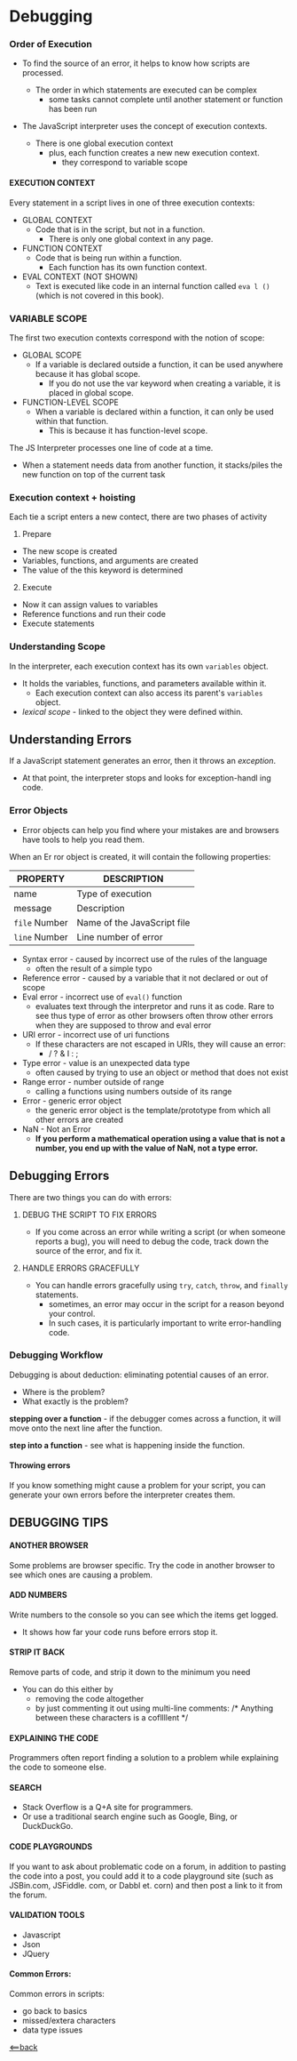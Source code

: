 # Debugging

### Order of Execution
- To find the source of an error, it helps to know how scripts are processed.
    - The order in which statements are executed can be complex 
        - some tasks cannot complete until another statement or function has been run

- The JavaScript interpreter uses the concept of execution contexts.
    - There is one global execution context
        - plus, each function creates a new new execution context.   
            - they correspond to variable scope

#### EXECUTION CONTEXT
Every statement in a script lives in one of three
execution contexts:
- GLOBAL CONTEXT
    - Code that is in the script, but not in a function.
        - There is only one global context in any page.
- FUNCTION CONTEXT
    - Code that is being run within a function.
        - Each function has its own function context.
- EVAL CONTEXT (NOT SHOWN)
    - Text is executed like code in an internal function called ```eva l ()``` (which is not covered in this book). 

### VARIABLE SCOPE
The first two execution contexts correspond with the
notion of scope:
- GLOBAL SCOPE
    - If a variable is declared outside a function, it can be used anywhere because it has global scope.
        - If you do not use the var keyword when creating a variable, it is placed in global scope.
- FUNCTION-LEVEL SCOPE
    - When a variable is declared within a function, it can only be used within that function. 
        - This is because it has function-level scope. 

The JS Interpreter processes one line of code at a time.
- When a statement needs data from another function, it stacks/piles the new function on top of the current task

### Execution context + hoisting 
Each tie a script enters a new contect, there are two phases of activity
1. Prepare
- The new scope is created
- Variables, functions, and arguments are created
- The value of the this keyword is determined 

2. Execute
- Now it can assign values to variables
- Reference functions and run their code
- Execute statements 

### Understanding Scope
In the interpreter, each execution context has its own ```variables``` object.
- It holds the variables, functions, and parameters available within it.
    - Each execution context can also access its parent's ```variables``` object.
- _lexical scope_ - linked to the object they were defined within.

## Understanding Errors
If a JavaScript statement generates an error, then it throws an _exception_.
- At that point, the interpreter stops and looks for exception-handl ing code. 

### Error Objects
- Error objects can help you find where your mistakes are and browsers have tools to help you read them. 

When an Er ror object is created, it will contain the
following properties:

|PROPERTY | DESCRIPTION|
|---------|------------|
|name | Type of execution|
|message | Description|
|```file``` Number | Name of the JavaScript file|
|```line``` Number | Line number of error |

- Syntax error - caused by incorrect use of the rules of the language
    - often the result of a simple typo
- Reference error - caused by a variable that it not declared or out of scope
- Eval error - incorrect use of ```eval()``` function
    - evaluates text through the interpretor and runs it as code. Rare to see thus type of error as other browsers often throw other errors when they are supposed to throw and eval error
- URI error - incorrect use of uri functions
    - If these characters are not escaped in URls, they will
cause an error: 
        - / ? & I : ; 
- Type error - value is an unexpected data type
    - often caused by trying to use an object or method that does not exist
- Range error - number outside of range
    - calling a functions using numbers outside of its range
- Error - generic error object
    - the generic error object is the template/prototype from which all other errors are created
- NaN - Not an Error
    - __If you perform a mathematical operation using a value that is not a number, you end up with the value of NaN, not a type error.__ 

## Debugging Errors
There are two things you can do with errors:

1. DEBUG THE SCRIPT TO FIX ERRORS
    - If you come across an error while writing a script (or when someone reports a bug), you will need to debug the code, track down the source of the error, and fix it. 

2. HANDLE ERRORS GRACEFULLY
    - You can handle errors gracefully using ```try```, ```catch```, ```throw```, and ```finally``` statements.
        - sometimes, an error may occur in the script for a
reason beyond your control. 
        - In such cases, it is particularly important to write error-handling code. 

### Debugging Workflow
Debugging is about deduction: eliminating potential causes of an error. 

- Where is the problem?
- What exactly is the problem?

__stepping over a function__ - if the debugger comes across a function, it will move onto the next line after the function. 

__step into a function__ - see what is happening inside the function. 

#### Throwing errors
If you know something might cause a problem for your script, you can generate your own errors before the interpreter creates them. 

## DEBUGGING TIPS

#### ANOTHER BROWSER
Some problems are browser specific. Try the code in another browser to see which ones are causing a problem.
#### ADD NUMBERS
Write numbers to the console so you can see which the items
get logged. 
- It shows how far your code runs before errors stop it.
#### STRIP IT BACK
Remove parts of code, and strip it down to the minimum you need
- You can do this either by 
    - removing the code altogether
    - by just commenting it out using multi-line comments: /* Anything between these characters is a cofllllent */
#### EXPLAINING THE CODE
Programmers often report finding a solution to a problem while explaining the code to someone else. 
#### SEARCH 
- Stack Overflow is a Q+A site for programmers.
- Or use a traditional search engine such as Google, Bing, or
DuckDuckGo.
#### CODE PLAYGROUNDS
If you want to ask about problematic code on a forum, in
addition to pasting the code into a post, you could add it to a code playground site (such as JSBin.com, JSFiddle. com, or
Dabbl et. corn) and then post a link to it from the forum. 
#### VALIDATION TOOLS 
- Javascript
- Json
- JQuery
#### Common Errors:
Common errors in scripts:
- go back to basics
- missed/extera characters
- data type issues

[<==back](README.md)